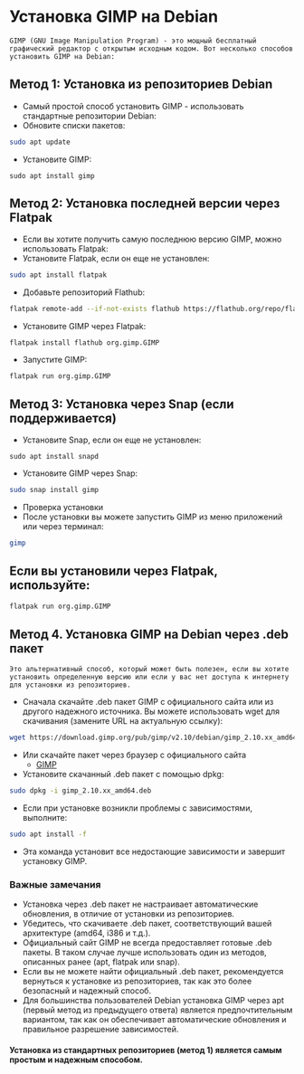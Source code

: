 # Установка GIMP на Debian
    GIMP (GNU Image Manipulation Program) - это мощный бесплатный графический редактор с открытым исходным кодом. Вот несколько способов установить GIMP на Debian:

## Метод 1: Установка из репозиториев Debian
* Самый простой способ установить GIMP - использовать стандартные репозитории Debian:
* Обновите списки пакетов:
```bash
sudo apt update
```
* Установите GIMP:
```
sudo apt install gimp
```

## Метод 2: Установка последней версии через Flatpak
* Если вы хотите получить самую последнюю версию GIMP, можно использовать Flatpak:
* Установите Flatpak, если он еще не установлен:
```bash
sudo apt install flatpak
```
* Добавьте репозиторий Flathub:
```bash
flatpak remote-add --if-not-exists flathub https://flathub.org/repo/flathub.flatpakrepo
```
* Установите GIMP через Flatpak:
```
flatpak install flathub org.gimp.GIMP
```
* Запустите GIMP:
```
flatpak run org.gimp.GIMP
```

## Метод 3: Установка через Snap (если поддерживается)
* Установите Snap, если он еще не установлен:
```
sudo apt install snapd
```
* Установите GIMP через Snap:
```bash
sudo snap install gimp
```
* Проверка установки
* После установки вы можете запустить GIMP из меню приложений или через терминал:
```bash
gimp
```

## Если вы установили через Flatpak, используйте:
```bash
flatpak run org.gimp.GIMP
```

## Метод 4. Установка GIMP на Debian через .deb пакет
    Это альтернативный способ, который может быть полезен, если вы хотите установить определенную версию или если у вас нет доступа к интернету для установки из репозиториев.

* Сначала скачайте .deb пакет GIMP с официального сайта или из другого надежного источника. Вы можете использовать wget для скачивания (замените URL на актуальную ссылку):
```bash 
wget https://download.gimp.org/pub/gimp/v2.10/debian/gimp_2.10.xx_amd64.deb
```
* Или скачайте пакет через браузер с официального сайта
  * [GIMP](https://www.gimp.org/downloads/)
* Установите скачанный .deb пакет с помощью dpkg:
```bash
sudo dpkg -i gimp_2.10.xx_amd64.deb
```
* Если при установке возникли проблемы с зависимостями, выполните:
```bash
sudo apt install -f
```
* Эта команда установит все недостающие зависимости и завершит установку GIMP.

### Важные замечания
* Установка через .deb пакет не настраивает автоматические обновления, в отличие от установки из репозиториев.
* Убедитесь, что скачиваете .deb пакет, соответствующий вашей архитектуре (amd64, i386 и т.д.).
* Официальный сайт GIMP не всегда предоставляет готовые .deb пакеты. В таком случае лучше использовать один из методов, описанных ранее (apt, flatpak или snap).
* Если вы не можете найти официальный .deb пакет, рекомендуется вернуться к установке из репозиториев, так как это более безопасный и надежный способ.
* Для большинства пользователей Debian установка GIMP через apt (первый метод из предыдущего ответа) является предпочтительным вариантом, так как он обеспечивает автоматические обновления и правильное разрешение зависимостей.

#### Установка из стандартных репозиториев (метод 1) является самым простым и надежным способом.